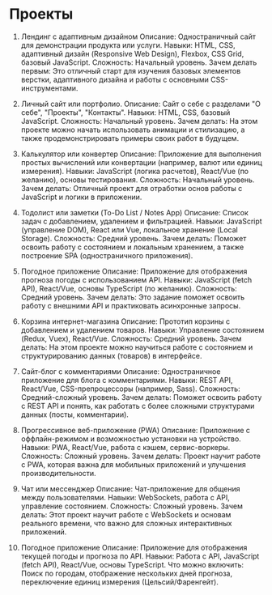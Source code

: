 # Проекты
1. Лендинг с адаптивным дизайном
Описание: Одностраничный сайт для демонстрации продукта или услуги.
Навыки: HTML, CSS, адаптивный дизайн (Responsive Web Design), Flexbox, CSS Grid, базовый JavaScript.
Сложность: Начальный уровень.
Зачем делать первым: Это отличный старт для изучения базовых элементов верстки, адаптивного дизайна и работы с основными CSS-инструментами.

2. Личный сайт или портфолио.
Описание: Сайт о себе с разделами "О себе", "Проекты", "Контакты".
Навыки: HTML, CSS, базовый JavaScript.
Сложность: Начальный уровень.
Зачем делать: На этом проекте можно начать использовать анимации и стилизацию, а также продемонстрировать примеры своих работ в будущем.

3. Калькулятор или конвертер
Описание: Приложение для выполнения простых вычислений или конвертации (например, валют или единиц измерения).
Навыки: JavaScript (логика расчетов), React/Vue (по желанию), основы тестирования.
Сложность: Начальный уровень.
Зачем делать: Отличный проект для отработки основ работы с JavaScript и логики в приложении.
4. Тодолист или заметки (To-Do List / Notes App)
Описание: Список задач с добавлением, удалением и фильтрацией.
Навыки: JavaScript (управление DOM), React или Vue, локальное хранение (Local Storage).
Сложность: Средний уровень.
Зачем делать: Поможет освоить работу с состоянием и локальным хранением, а также построение SPA (одностраничного приложения).
5. Погодное приложение
Описание: Приложение для отображения прогноза погоды с использованием API.
Навыки: JavaScript (fetch API), React/Vue, основы TypeScript (по желанию).
Сложность: Средний уровень.
Зачем делать: Это задание поможет освоить работу с внешними API и практиковать асинхронные запросы.
6. Корзина интернет-магазина
Описание: Прототип корзины с добавлением и удалением товаров.
Навыки: Управление состоянием (Redux, Vuex), React/Vue.
Сложность: Средний уровень.
Зачем делать: На этом проекте можно научиться работе с состоянием и структурированию данных (товаров) в интерфейсе.
7. Сайт-блог с комментариями
Описание: Одностраничное приложение для блога с комментариями.
Навыки: REST API, React/Vue, CSS-препроцессоры (например, Sass).
Сложность: Средний-сложный уровень.
Зачем делать: Поможет освоить работу с REST API и понять, как работать с более сложными структурами данных (посты, комментарии).
8. Прогрессивное веб-приложение (PWA)
Описание: Приложение с оффлайн-режимом и возможностью установки на устройство.
Навыки: PWA, React/Vue, работа с кэшем, сервис-воркеры.
Сложность: Сложный уровень.
Зачем делать: Проект научит работе с PWA, которая важна для мобильных приложений и улучшения производительности.
9. Чат или мессенджер
Описание: Чат-приложение для общения между пользователями.
Навыки: WebSockets, работа с API, управление состоянием.
Сложность: Сложный уровень.
Зачем делать: Этот проект научит работе с WebSockets и основам реального времени, что важно для сложных интерактивных приложений.
10. Погодное приложение
Описание: Приложение для отображения текущей погоды и прогноза по API.
Навыки: Работа с API, JavaScript (fetch API), React/Vue, основы TypeScript.
Что можно включить: Поиск по городам, отображение нескольких дней прогноза, переключение единиц измерения (Цельсий/Фаренгейт).